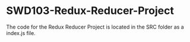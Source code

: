 # SWD103-Redux-Reducer-Project

The code for the Redux Reducer Project is located in the SRC folder as a index.js file. 
